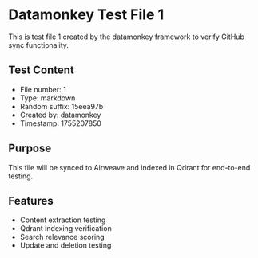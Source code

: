 # Datamonkey Test File 1

This is test file 1 created by the datamonkey framework to verify GitHub sync functionality.

## Test Content
- File number: 1
- Type: markdown
- Random suffix: 15eea97b
- Created by: datamonkey
- Timestamp: 1755207850

## Purpose
This file will be synced to Airweave and indexed in Qdrant for end-to-end testing.

## Features
- Content extraction testing
- Qdrant indexing verification
- Search relevance scoring
- Update and deletion testing
